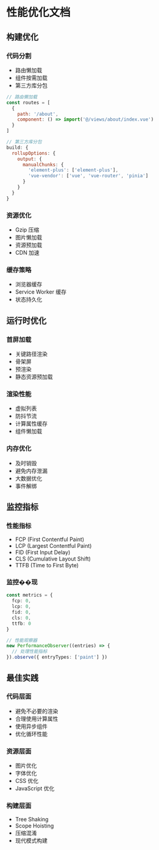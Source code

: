 # 性能优化文档

## 构建优化

### 代码分割
- 路由懒加载
- 组件按需加载
- 第三方库分包

```javascript
// 路由懒加载
const routes = [
  {
    path: '/about',
    component: () => import('@/views/about/index.vue')
  }
]

// 第三方库分包
build: {
  rollupOptions: {
    output: {
      manualChunks: {
        'element-plus': ['element-plus'],
        'vue-vendor': ['vue', 'vue-router', 'pinia']
      }
    }
  }
}
```

### 资源优化
- Gzip 压缩
- 图片懒加载
- 资源预加载
- CDN 加速

### 缓存策略
- 浏览器缓存
- Service Worker 缓存
- 状态持久化

## 运行时优化

### 首屏加载
- 关键路径渲染
- 骨架屏
- 预渲染
- 静态资源预加载

### 渲染性能
- 虚拟列表
- 防抖节流
- 计算属性缓存
- 组件懒加载

### 内存优化
- 及时销毁
- 避免内存泄漏
- 大数据优化
- 事件解绑

## 监控指标

### 性能指标
- FCP (First Contentful Paint)
- LCP (Largest Contentful Paint)
- FID (First Input Delay)
- CLS (Cumulative Layout Shift)
- TTFB (Time to First Byte)

### 监控��现
```typescript
const metrics = {
  fcp: 0,
  lcp: 0,
  fid: 0,
  cls: 0,
  ttfb: 0
}

// 性能观察器
new PerformanceObserver((entries) => {
  // 处理性能指标
}).observe({ entryTypes: ['paint'] })
```

## 最佳实践

### 代码层面
- 避免不必要的渲染
- 合理使用计算属性
- 使用异步组件
- 优化循环性能

### 资源层面
- 图片优化
- 字体优化
- CSS 优化
- JavaScript 优化

### 构建层面
- Tree Shaking
- Scope Hoisting
- 压缩混淆
- 现代模式构建 